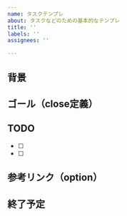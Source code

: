 ```yaml
---
name: タスクテンプレ
about: タスクなどのための基本的なテンプレ
title: ''
labels: ''
assignees: ''

---
```


## 背景


## ゴール（close定義）


## TODO
- [ ]
- [ ]

## 参考リンク（option）

## 終了予定
